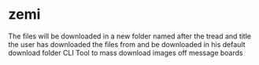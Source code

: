# zemi
The files will be downloaded in a new folder named after the tread and title the user has downloaded the files from and be downloaded in his default download folder
CLI Tool to mass download images off message boards
